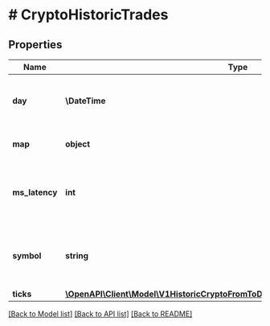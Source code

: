 # # CryptoHistoricTrades

## Properties

Name | Type | Description | Notes
------------ | ------------- | ------------- | -------------
**day** | **\DateTime** | The date that was evaluated from the request. |
**map** | **object** | A map for shortened result keys. |
**ms_latency** | **int** | The milliseconds of latency for the query results. |
**symbol** | **string** | The symbol pair that was evaluated from the request. |
**ticks** | [**\OpenAPI\Client\Model\V1HistoricCryptoFromToDateGet200ResponseAllOfTicksInner[]**](V1HistoricCryptoFromToDateGet200ResponseAllOfTicksInner.md) |  |

[[Back to Model list]](../../README.md#models) [[Back to API list]](../../README.md#endpoints) [[Back to README]](../../README.md)
